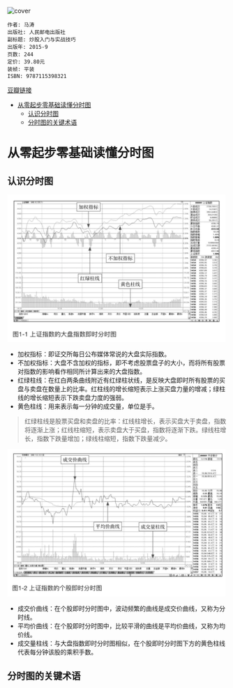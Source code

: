 ![cover](https://img2.doubanio.com/view/subject/s/public/s28337992.jpg)

    作者: 马涛
    出版社: 人民邮电出版社
    副标题: 炒股入门与实战技巧
    出版年: 2015-9
    页数: 244
    定价: 39.80元
    装帧: 平装
    ISBN: 9787115398321

[豆瓣链接](https://book.douban.com/subject/26662468/)

- [从零起步零基础读懂分时图](#从零起步零基础读懂分时图)
  - [认识分时图](#认识分时图)
  - [分时图的关键术语](#分时图的关键术语)


# 从零起步零基础读懂分时图
## 认识分时图
<img src="TimeSharingChart01.png" width="500"/>

- 加权指标：即证交所每日公布媒体常说的大盘实际指数。
- 不加权指标：大盘不含加权的指标，即不考虑股票盘子的大小，而将所有股票对指数的影响看作相同所计算出来的大盘指数。
- 红绿柱线：在红白两条曲线附近有红绿柱状线，是反映大盘即时所有股票的买盘与卖盘在数量上的比率。红柱线的增长缩短表示上涨买盘力量的增减；绿柱线的增长缩短表示下跌卖盘力度的强弱。
- 黄色柱线：用来表示每一分钟的成交量，单位是手。

>红绿柱线是股票买盘和卖盘的比率：红线柱增长，表示买盘大于卖盘，指数将逐渐上涨；红线柱缩短，表示卖盘大于买盘，指数将逐渐下跌。绿线柱增长，指数下跌量增加；绿线柱缩短，指数下跌量减少。

<img src="TimeSharingChart02.png" width="500"/>

- 成交价曲线：在个股即时分时图中，波动频繁的曲线是成交价曲线，又称为分时线。
- 平均价曲线：在个股即时分时图中，比较平滑的曲线是平均价曲线，又称为均价线。
- 成交量柱线：与大盘指数即时分时图相似，在个股即时分时图下方的黄色柱线代表每分钟该股的乘积手数。

## 分时图的关键术语






































































